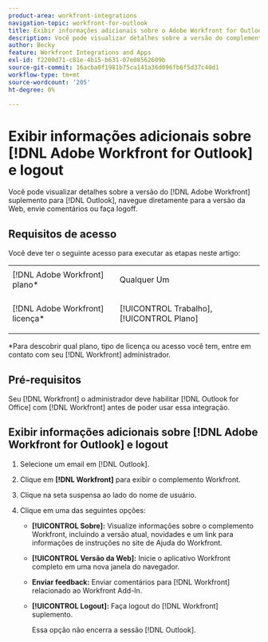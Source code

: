 ```yaml
---
product-area: workfront-integrations
navigation-topic: workfront-for-outlook
title: Exibir informações adicionais sobre o Adobe Workfront for Outlook e fazer logoff
description: Você pode visualizar detalhes sobre a versão do complemento Adobe Workfront para Outlook, navegar diretamente para a versão da Web, enviar feedback ou fazer logoff.
author: Becky
feature: Workfront Integrations and Apps
exl-id: f2200d71-c81e-4b15-b631-07e08562609b
source-git-commit: 16acba0f1981b75ca141a36d096fb6f5d37c40d1
workflow-type: tm+mt
source-wordcount: '205'
ht-degree: 0%

---
```


# Exibir informações adicionais sobre [!DNL Adobe Workfront for Outlook] e logout

Você pode visualizar detalhes sobre a versão do [!DNL Adobe Workfront] suplemento para [!DNL Outlook], navegue diretamente para a versão da Web, envie comentários ou faça logoff.

## Requisitos de acesso

Você deve ter o seguinte acesso para executar as etapas neste artigo:

<table style="table-layout:auto"> 
 <col> 
 <col> 
 <tbody> 
  <tr> 
   <td role="rowheader">[!DNL Adobe Workfront] plano*</td> 
   <td> <p>Qualquer Um</p> </td> 
  </tr> 
  <tr> 
   <td role="rowheader">[!DNL Adobe Workfront] licença*</td> 
   <td> <p>[!UICONTROL Trabalho], [!UICONTROL Plano]</p> </td> 
  </tr> 
 </tbody> 
</table>

&#42;Para descobrir qual plano, tipo de licença ou acesso você tem, entre em contato com seu [!DNL Workfront] administrador.

## Pré-requisitos

Seu [!DNL Workfront] o administrador deve habilitar [!DNL Outlook for Office] com [!DNL Workfront] antes de poder usar essa integração.

## Exibir informações adicionais sobre [!DNL Adobe Workfront for Outlook] e logout

1. Selecione um email em [!DNL Outlook].
1. Clique em **[!DNL Workfront]** para exibir o complemento Workfront.
1. Clique na seta suspensa ao lado do nome de usuário.

1. Clique em uma das seguintes opções:

   * **[!UICONTROL Sobre]:** Visualize informações sobre o complemento Workfront, incluindo a versão atual, novidades e um link para informações de instruções no site de Ajuda do Workfront.
   * **[!UICONTROL Versão da Web]:** Inicie o aplicativo Workfront completo em uma nova janela do navegador.
   * **Enviar feedback:** Enviar comentários para [!DNL Workfront] relacionado ao Workfront Add-In.
   * **[!UICONTROL Logout]:** Faça logout do [!DNL Workfront] suplemento.

      Essa opção não encerra a sessão [!DNL Outlook].
